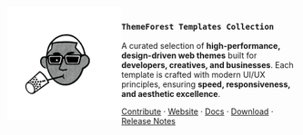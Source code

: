 <img src="./assets/images/theme-boy-logo.png" align="left" width="200"/>

### `ThemeForest Templates Collection`

A curated selection of **high-performance, design-driven web themes** built for **developers, creatives, and businesses**. Each template is crafted with modern UI/UX principles, ensuring **speed, responsiveness, and aesthetic excellence**.

<a href="https://github.com/dj-io/themeboy/CONTRIBUTE.md">Contribute</a> ·
<a href="https://yourthemewebsite.com">Website</a> ·
<a href="https://yourthemewebsite.com/docs">Docs</a> ·
<a href="https://yourthemewebsite.com/download">Download</a> ·
<a href="https://yourthemewebsite.com/release-notes/latest">Release Notes</a>